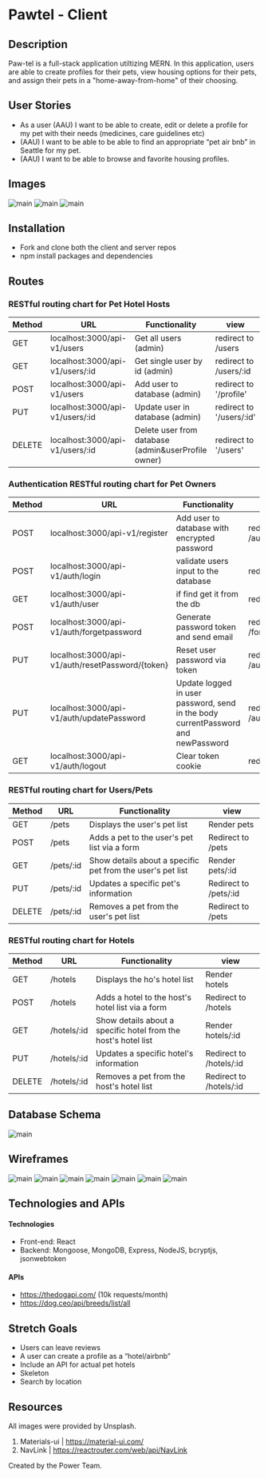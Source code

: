 # Pawtel - Client

## Description

Paw-tel is a full-stack application utiltizing MERN. In this application, users are able to create profiles for their pets, view housing options for their pets, and assign their pets in a "home-away-from-home" of their choosing.

## User Stories

* As a user (AAU) I want to be able to create, edit or delete a profile for my pet with their needs (medicines, care guidelines etc)
* (AAU) I want to be able to be able to find an appropriate “pet air bnb” in Seattle for my pet. 
* (AAU) I want to be able to browse and favorite housing profiles.

## Images

![main](/public/img/homepage.PNG)
![main](/public/img/register.PNG)
![main](/public/img/petpage.PNG)

## Installation

* Fork and clone both the client and server repos
* npm install packages and dependencies

## Routes
### RESTful routing chart for Pet Hotel Hosts
| Method | URL | Functionality | view |
|--------|-----|---------------|------|
| GET | localhost:3000/api-v1/users | Get all users (admin) | redirect to /users
| GET | localhost:3000/api-v1/users/:id | Get single user by id (admin) | redirect to /users/:id
| POST  | localhost:3000/api-v1/users | Add user to database (admin) |  redirect to '/profile'
| PUT  | localhost:3000/api-v1/users/:id | Update user in database (admin) |  redirect to '/users/:id'
| DELETE | localhost:3000/api-v1/users/:id | Delete user from database (admin&userProfile owner) | redirect to '/users'

### Authentication RESTful routing chart for Pet Owners
| Method | URL | Functionality | view |
|--------|-----|---------------|------|
| POST | localhost:3000/api-v1/register | Add user to database with encrypted password | redirect to /auth/register
| POST | localhost:3000/api-v1/auth/login | validate users input to the database | redirect to /auth/login
| GET | localhost:3000/api-v1/auth/user | if find get it from the db | redirect to /profile
| POST | localhost:3000/api-v1/auth/forgetpassword | Generate password token and send email | redirect to /forgetPassword
| PUT | localhost:3000/api-v1/auth/resetPassword/{token} | Reset user password via token | redirect to /auth/resetPassword
| PUT | localhost:3000/api-v1/auth/updatePassword | Update logged in user password, send in the body currentPassword and newPassword | redirect to /auth/updatePassword
| GET | localhost:3000/api-v1/auth/logout | Clear token cookie | redirect to '/'.

### RESTful routing chart for Users/Pets
| Method | URL | Functionality | view |
|--------|-----|---------------|------|
GET | /pets | Displays the user's pet list | Render pets
POST | /pets | Adds a pet to the user's pet list via a form | Redirect to /pets
GET | /pets/:id | Show details about a specific pet from the user's pet list | Render pets/:id
PUT | /pets/:id | Updates a specific pet's information | Redirect to /pets/:id 
DELETE | /pets/:id | Removes a pet from the user's pet list | Redirect to /pets

### RESTful routing chart for Hotels
| Method | URL | Functionality | view |
|--------|-----|---------------|------|
GET | /hotels | Displays the ho's hotel list | Render hotels
POST | /hotels | Adds a hotel to the host's hotel list via a form | Redirect to /hotels
GET | /hotels/:id | Show details about a specific hotel from the host's hotel list | Render hotels/:id
PUT | /hotels/:id| Updates a specific hotel's information | Redirect to /hotels/:id
DELETE | /hotels/:id | Removes a pet from the host's hotel list | Redirect to /hotels/:id

## Database Schema

![main](/public/img/wireframes/schema.PNG)

## Wireframes
![main](/public/img/wireframes/petsprofile.png)
![main](/public/img/wireframes/petprofile.png)
![main](/public/img/wireframes/hotelprofile.png)
![main](/public/img/wireframes/hotellist.png)
![main](/public/img/wireframes/favoritehotels.png)
![main](/public/img/wireframes/hosthotelsprofile.png)
![main](/public/img/wireframes/hosthotelprofile.png)

## Technologies and APIs

#### Technologies

* Front-end: React
* Backend: Mongoose, MongoDB, Express, NodeJS, bcryptjs, jsonwebtoken

#### APIs
* https://thedogapi.com/ (10k requests/month)
* https://dog.ceo/api/breeds/list/all

## Stretch Goals

* Users can leave reviews
* A user can create a profile as a “hotel/airbnb”
* Include an API for actual pet hotels 
* Skeleton
* Search by location

## Resources
All images were provided by Unsplash.

1. Materials-ui | https://material-ui.com/
2. NavLink | https://reactrouter.com/web/api/NavLink

Created by the Power Team.